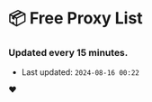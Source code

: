 # :package: Free Proxy List
### Updated every 15 minutes.

- Last updated: `2024-08-16 00:22`

:heart:

